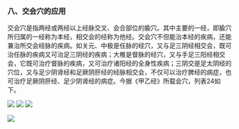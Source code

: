 ### 八、交会穴的应用

交会穴是指两经或两经以上经脉交叉、会合部位的腧穴。其中主要的一经，即腧穴所归属的一经称为本经，相交会的经称为他经。交会穴不但能治本经的疾病，还能兼治所交会经脉的疾病。如关元、中极是任脉的经穴，又与足三阴经相交会，既可治任脉的疾病又可治足三阴经的疾病；大椎是督脉的经穴，又与手足三阳经相交会，它既可治疗督脉的疾病，又可治疗诸阳经的全身性疾病；三阴交是足太阴经的穴位，又与足少阴肾经和足厥阴肝经的经脉相交会，不仅可以治疗脾经的病症，也可治疗足厥阴肝经、足少阴肾经的病症。今据《甲乙经》所载会穴，列表24如下。

<img src="img/24.1.jpg" />

<img src="img/24.2.jpg" />

<img src="img/24.3.jpg"/>

![](img/24.4.jpg)